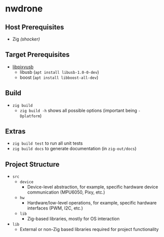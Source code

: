 # nwdrone

## Host Prerequisites

- Zig *(shocker)*

## Target Prerequisites

- [libpixyusb](https://docs.pixycam.com/wiki/doku.php?id=wiki:v1:building_the_libpixyusb_example_on_linux)
  - libusb (`apt install libusb-1.0-0-dev`)
  - boost (`apt install libboost-all-dev`)

## Build

- `zig build`
  - `zig build -h` shows all possible options (important being `-Dplatform`)

## Extras

- `zig build test` to run all unit tests
- `zig build docs` to generate documentation (in `zig-out/docs`)

## Project Structure

- `src`
  - `device`
    - Device-level abstraction, for example, specific hardware device communication (MPU6050, Pixy, etc.)
  - `hw`
    - Hardware/low-level operations, for example, specific hardware interfaces (PWM, I2C, etc.)
  - `lib`
    - Zig-based libraries, mostly for OS interaction
- `lib`
  - External or non-Zig based libraries required for project functionality
